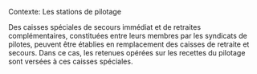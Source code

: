 Contexte: Les stations de pilotage

Des caisses spéciales de secours immédiat et de retraites complémentaires, constituées entre leurs membres par les syndicats de pilotes, peuvent être établies en remplacement des caisses de retraite et secours. Dans ce cas, les retenues opérées sur les recettes du pilotage sont versées à ces caisses spéciales.